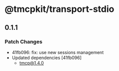 # @tmcpkit/transport-stdio

## 0.1.1

### Patch Changes

- 41fb096: fix: use new sessions management
- Updated dependencies [41fb096]
    - tmcp@1.4.0

